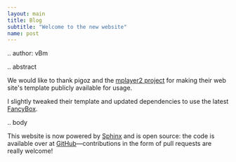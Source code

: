 ```yaml
---
layout: main
title: Blog
subtitle: "Welcome to the new website"
name: post
---
```


.. author: vBm

.. abstract

We would like to thank pigoz and the [mplayer2 project](http://www.mplayer2.org)
for making their web site's template publicly available for usage.

I slightly tweaked their template and updated dependencies to use the latest
[FancyBox](http://fancyapps.com/fancybox/).

.. body

This website is now powered by [Sphinx](http://sphinx.pocoo.org/) and
is open source: the code is available over at
[GitHub](https://github.com/mpc-hc/website)—contributions
in the form of pull requests are really welcome!
